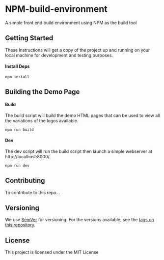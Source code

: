 # NPM-build-environment

A simple front end build environment using NPM as the build tool

## Getting Started

These instructions will get a copy of the project up and running on your local machine for development and testing purposes.


#### Install Deps

```
npm install
```

## Building the Demo Page

#### Build

The build script will build the demo HTML pages that can be used to view all the variations of the logos available.

```
npm run build
```

#### Dev

The dev script will run the build script then launch a simple webserver at http://localhost:8000/.

```
npm run dev
```

## Contributing

To contribute to this repo...
## Versioning

We use [SemVer](http://semver.org/) for versioning. For the versions available, see the [tags on this repository](https://github.com/rapid7/rapid7-product-logos/tags).

## License

This project is licensed under the MIT License


